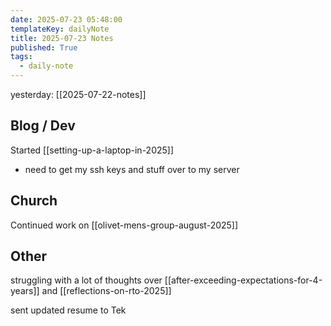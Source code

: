 ```yaml
---
date: 2025-07-23 05:48:00
templateKey: dailyNote
title: 2025-07-23 Notes
published: True
tags:
  - daily-note
---
```


yesterday: [[2025-07-22-notes]]

## Blog / Dev

Started [[setting-up-a-laptop-in-2025]]

- need to get my ssh keys and stuff over to my server

## Church

Continued work on [[olivet-mens-group-august-2025]]

## Other

struggling with a lot of thoughts over [[after-exceeding-expectations-for-4-years]] and [[reflections-on-rto-2025]]

sent updated resume to Tek
